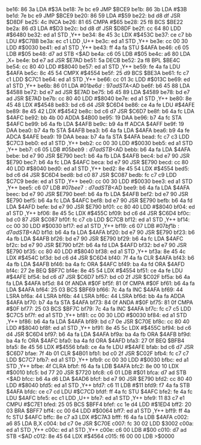 be16: 86 3a        LDA    #$3A
be18: 7e bc e9     JMP    $BCE9
be1b: 86 3b        LDA    #$3B
be1d: 7e bc e9     JMP    $BCE9
be20: 86 59        LDA    #$59
be22: bd d8 df     JSR    $D8DF
be25: 4c           INCA
be26: 81 65        CMPA   #$65
be28: 25 f8        BCS    $BE22
be2a: 86 d3        LDA    #$D3
be2c: bd d8 df     JSR    $D8DF
be2f: cc 64 80     LDD    #$6480
be32: ed a1        STD    ,Y++
be34: 8e 45 3c     LDX    #$453C
be37: ce c7 bb     LDU    #$C7BB
be3a: ec c1        LDD    ,U++
be3c: ed a1        STD    ,Y++
be3e: cc 00 30     LDD    #$0030
be41: ed a1        STD    ,Y++
be43: ff 4a fa     STU    $4AFA
be46: c6 05        LDB    #$05
be48: d7 ad        STB    <$AD
be4a: c6 05        LDB    #$05
be4c: a6 80        LDA    ,X+
be4e: bd e7 ad     JSR    $E7AD
be51: 5a           DECB
be52: 2a f8        BPL    $BE4C
be54: cc 80 40     LDD    #$8040
be57: ed a1        STD    ,Y++
be59: fe 4a fa     LDU    $4AFA
be5c: 8c 45 54     CMPX   #$4554
be5f: 25 d9        BCS    $BE3A
be61: fc c7 c1     LDD    $C7C1
be64: ed a1        STD    ,Y++
be66: cc 01 3c     LDD    #$013C
be69: ed a1        STD    ,Y++
be6b: 86 01        LDA    #$01
be6d: 97 ad        STA    <$AD
be6f: b6 45 88     LDA    $4588
be72: bd e7 ad     JSR    $E7AD
be75: b6 45 89     LDA    $4589
be78: bd e7 ad     JSR    $E7AD
be7b: cc 80 40     LDD    #$8040
be7e: ed a1        STD    ,Y++
be80: 8e 45 48     LDX    #$4548
be83: bd c6 d4     JSR    $C6D4
be86: ce 4a fe     LDU    #$4AFE
be89: 8e 45 42     LDX    #$4542
be8c: bd c6 d7     JSR    $C6D7
be8f: b6 4a fc     LDA    $4AFC
be92: bb 4b 00     ADDA   $4B00
be95: 19           DAA
be96: b7 4a fc     STA    $4AFC
be99: b6 4a fb     LDA    $4AFB
be9c: b9 4a ff     ADCA   $4AFF
be9f: 19           DAA
bea0: b7 4a fb     STA    $4AFB
bea3: b6 4a fa     LDA    $4AFA
bea6: b9 4a fe     ADCA   $4AFE
bea9: 19           DAA
beaa: b7 4a fa     STA    $4AFA
bead: fc c7 c3     LDD    $C7C3
beb0: ed a1        STD    ,Y++
beb2: cc 00 30     LDD    #$0030
beb5: ed a1        STD    ,Y++
beb7: c6 05        LDB    #$05
beb9: d7 ad        STB    <$AD
bebb: b6 4a fa     LDA    $4AFA
bebe: bd e7 90     JSR    $E790
bec1: b6 4a fb     LDA    $4AFB
bec4: bd e7 90     JSR    $E790
bec7: b6 4a fc     LDA    $4AFC
beca: bd e7 90     JSR    $E790
becd: cc 80 40     LDD    #$8040
bed0: ed a1        STD    ,Y++
bed2: 8e 45 54     LDX    #$4554
bed5: bd c6 d4     JSR    $C6D4
bed8: bd c0 87     JSR    $C087
bedb: fc c7 c9     LDD    $C7C9
bede: ed a1        STD    ,Y++
bee0: cc 00 30     LDD    #$0030
bee3: ed a1        STD    ,Y++
bee5: c6 07        LDB    #$07
bee7: d7 ad        STB    <$AD
bee9: b6 4a fa     LDA    $4AFA
beec: bd e7 90     JSR    $E790
beef: b6 4a fb     LDA    $4AFB
bef2: bd e7 90     JSR    $E790
bef5: b6 4a fc     LDA    $4AFC
bef8: bd e7 90     JSR    $E790
befb: b6 4a fd     LDA    $4AFD
befe: bd e7 90     JSR    $E790
bf01: cc 80 40     LDD    #$8040
bf04: ed a1        STD    ,Y++
bf06: 8e 45 5c     LDX    #$455C
bf09: bd c6 d4     JSR    $C6D4
bf0c: bd c0 87     JSR    $C087
bf0f: fc c7 cb     LDD    $C7CB
bf12: ed a1        STD    ,Y++
bf14: cc 00 30     LDD    #$0030
bf17: ed a1        STD    ,Y++
bf19: c6 07        LDB    #$07
bf1b: d7 ad        STB    <$AD
bf1d: b6 4a fa     LDA    $4AFA
bf20: bd e7 90     JSR    $E790
bf23: b6 4a fb     LDA    $4AFB
bf26: bd e7 90     JSR    $E790
bf29: b6 4a fc     LDA    $4AFC
bf2c: bd e7 90     JSR    $E790
bf2f: b6 4a fd     LDA    $4AFD
bf32: bd e7 90     JSR    $E790
bf35: cc 80 40     LDD    #$8040
bf38: ed a1        STD    ,Y++
bf3a: 8e 45 4c     LDX    #$454C
bf3d: bd c6 d4     JSR    $C6D4
bf40: 7f 4a fa     CLR    $4AFA
bf43: b6 4a fb     LDA    $4AFB
bf46: ba 4a fc     ORA    $4AFC
bf49: ba 4a fd     ORA    $4AFD
bf4c: 27 2e        BEQ    $BF7C
bf4e: 8e 45 54     LDX    #$4554
bf51: ce 4a fe     LDU    #$4AFE
bf54: bd c6 d7     JSR    $C6D7
bf57: bd c0 2f     JSR    $C02F
bf5a: b6 4a fa     LDA    $4AFA
bf5d: 84 0f        ANDA   #$0F
bf5f: 81 0f        CMPA   #$0F
bf61: b6 4a fa     LDA    $4AFA
bf64: 25 03        BCS    $BF69
bf66: 7c 4a fa     INC    $4AFA
bf69: 44           LSRA
bf6a: 44           LSRA
bf6b: 44           LSRA
bf6c: 44           LSRA
bf6d: bb 4a fa     ADDA   $4AFA
bf70: b7 4a fa     STA    $4AFA
bf73: 84 0f        ANDA   #$0F
bf75: 81 0f        CMPA   #$0F
bf77: 25 03        BCS    $BF7C
bf79: 7c 4a fa     INC    $4AFA
bf7c: fc c7 c5     LDD    $C7C5
bf7f: ed a1        STD    ,Y++
bf81: cc 00 30     LDD    #$0030
bf84: ed a1        STD    ,Y++
bf86: b6 4a fa     LDA    $4AFA
bf89: bd c7 0e     JSR    $C70E
bf8c: cc 80 40     LDD    #$8040
bf8f: ed a1        STD    ,Y++
bf91: 8e 45 5c     LDX    #$455C
bf94: bd c6 d4     JSR    $C6D4
bf97: b6 4a fa     LDA    $4AFA
bf9a: ba 4a fb     ORA    $4AFB
bf9d: ba 4a fc     ORA    $4AFC
bfa0: ba 4a fd     ORA    $4AFD
bfa3: 27 0f        BEQ    $BFB4
bfa5: 8e 45 56     LDX    #$4556
bfa8: ce 4a fe     LDU    #$4AFE
bfab: bd c6 d7     JSR    $C6D7
bfae: 7f 4b 01     CLR    $4B01
bfb1: bd c0 2f     JSR    $C02F
bfb4: fc c7 c7     LDD    $C7C7
bfb7: ed a1        STD    ,Y++
bfb9: cc 00 30     LDD    #$0030
bfbc: ed a1        STD    ,Y++
bfbe: 4f           CLRA
bfbf: f6 4a fa     LDB    $4AFA
bfc2: 8e 00 10     LDX    #$0010
bfc5: bd 77 20     JSR    $7720
bfc8: c6 01        LDB    #$01
bfca: d7 ad        STB    <$AD
bfcc: b6 4a d6     LDA    $4AD6
bfcf: bd e7 90     JSR    $E790
bfd2: cc 80 40     LDD    #$8040
bfd5: ed a1        STD    ,Y++
bfd7: c6 11        LDB    #$11
bfd9: f7 4a fa     STB    $4AFA
bfdc: ce c7 cd     LDU    #$C7CD
bfdf: ff 4a fc     STU    $4AFC
bfe2: fe 4a fc     LDU    $4AFC
bfe5: ec c1        LDD    ,U++
bfe7: ed a1        STD    ,Y++
bfe9: 11 83 c7 e1  CMPU   #$C7E1
bfed: 25 05        BCS    $BFF4
bfef: cc 1e d4     LDD    #$1ED4
bff2: 20 03        BRA    $BFF7
bff4: cc 00 64     LDD    #$0064
bff7: ed a1        STD    ,Y++
bff9: ff 4a fc     STU    $4AFC
bffc: 8e c7 a3     LDX    #$C7A3
bfff: f6 4a fa     LDB    $4AFA
c002: a6 85        LDA    B,X
c004: bd c7 0e     JSR    $C70E
c007: fc 30 02     LDD    $3002
c00a: ed a1        STD    ,Y++
c00c: ed a1        STD    ,Y++
c00e: c6 00        LDB    #$00
c010: d7 ad        STB    <$AD
c012: 8e 45 64     LDX    #$4564
c015: f6 00 00     LDB    >$0000
